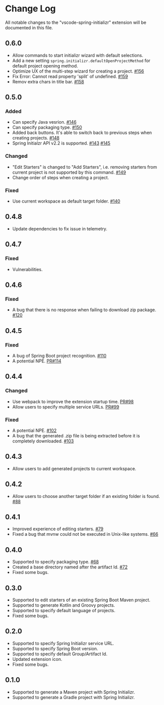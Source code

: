 # Change Log
All notable changes to the "vscode-spring-initializr" extension will be documented in this file.

## 0.6.0
- Allow commands to start initializr wizard with default selections.
- Add a new setting `spring.initializr.defaultOpenProjectMethod` for default project opening method.
- Optimize UX of the multi-step wizard for creating a project. [#156](https://github.com/microsoft/vscode-spring-initializr/pull/156)
- Fix Error: Cannot read property 'split' of undefined. [#159](https://github.com/microsoft/vscode-spring-initializr/issues/159)
- Remov extra chars in title bar. [#158](https://github.com/microsoft/vscode-spring-initializr/issues/158)

## 0.5.0
### Added
- Can specify Java vesrion. [#146](https://github.com/microsoft/vscode-spring-initializr/pull/146)
- Can specify packaging type. [#150](https://github.com/microsoft/vscode-spring-initializr/pull/150)
- Added back buttons. It's able to switch back to previous steps when creating projects. [#148](https://github.com/microsoft/vscode-spring-initializr/pull/148)
- Spring Initialzr API v2.2 is supported. [#143](https://github.com/microsoft/vscode-spring-initializr/pull/143) [#145](https://github.com/microsoft/vscode-spring-initializr/pull/145)

### Changed
- "Edit Starters" is changed to "Add Starters", i.e. removing starters from current project is not supported by this command. [#149](https://github.com/microsoft/vscode-spring-initializr/pull/149)
- Change order of steps when creating a project.

### Fixed
- Use current workspace as default target folder. [#140](https://github.com/microsoft/vscode-spring-initializr/pull/140)

## 0.4.8
- Update dependencies to fix issue in telemetry.

## 0.4.7
### Fixed
- Vulnerabilities.

## 0.4.6
### Fixed
- A bug that there is no response when failing to download zip package. [#120](https://github.com/microsoft/vscode-spring-initializr/issues/120)

## 0.4.5
### Fixed
- A bug of Spring Boot project recognition. [#110](https://github.com/Microsoft/vscode-spring-initializr/issues/110)
- A potential NPE. [PR#114](https://github.com/Microsoft/vscode-spring-initializr/pull/114)

## 0.4.4
### Changed
- Use webpack to improve the extension startup time. [PR#98](https://github.com/Microsoft/vscode-spring-initializr/pull/98)
- Allow users to specify multiple service URLs. [PR#99](https://github.com/Microsoft/vscode-spring-initializr/pull/99)

### Fixed
- A potential NPE. [#102](https://github.com/Microsoft/vscode-spring-initializr/issues/102)
- A bug that the generated .zip file is being extracted before it is completely downloaded. [#103](https://github.com/Microsoft/vscode-spring-initializr/issues/103)

## 0.4.3
- Allow users to add generated projects to current workspace.

## 0.4.2
- Allow users to choose another target folder if an existing folder is found. [#88](https://github.com/Microsoft/vscode-spring-initializr/issues/88)

## 0.4.1
- Improved experience of editing starters. [#79](https://github.com/Microsoft/vscode-spring-initializr/issues/79)
- Fixed a bug that mvnw could not be executed in Unix-like systems. [#66](https://github.com/Microsoft/vscode-spring-initializr/issues/66)

## 0.4.0
- Supported to specify packaging type. [#68](https://github.com/Microsoft/vscode-spring-initializr/issues/68)
- Created a base directory named after the artifact Id. [#72](https://github.com/Microsoft/vscode-spring-initializr/issues/72)
- Fixed some bugs.

## 0.3.0
- Supported to edit starters of an existing Spring Boot Maven project.
- Supported to generate Kotlin and Groovy projects.
- Supported to specify default language of projects.
- Fixed some bugs.

## 0.2.0
- Supported to specify Spring Initializr service URL.
- Supported to specify Spring Boot version.
- Supported to specify default Group/Artifact Id.
- Updated extension icon.
- Fixed some bugs.

## 0.1.0
- Supported to generate a Maven project with Spring Initializr.
- Supported to generate a Gradle project with Spring Initializr.
